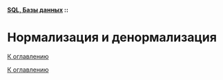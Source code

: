 **[SQL, Базы данных](../README.md#sql-and-db) ::**
# Нормализация и денормализация

<!--

-->

[К оглавлению](../README.md#sql-and-db)



[К оглавлению](../README.md#sql-and-db)
